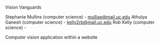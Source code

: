 Vision Vanguards

Stephanie Mullins (computer science) - mullise@mail.uc.edu 
Athulya Ganesh (computer science) - kelly2rb@mail.uc.edu
Rob Kelly (computer science) - 

Computer vision application within a website
